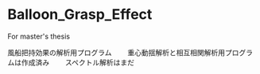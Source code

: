 # Balloon_Grasp_Effect
For master's thesis

風船把持効果の解析用プログラム　　
重心動揺解析と相互相関解析用プログラムは作成済み　　
スペクトル解析はまだ
